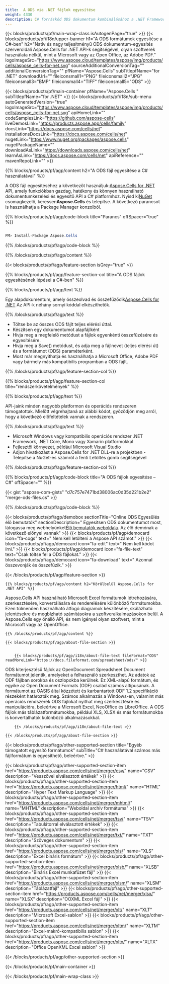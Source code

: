 ```yaml
---
title:  A ODS via .NET fájlok egyesítése
weight: 4330
description: C# forráskód ODS dokumentum kombinálásához a .NET Framework, .NET Core, Mono vagy Xamarin platformokon.
---
```

{{< blocks/products/pf/main-wrap-class isAutogenPage="true" >}}
{{< blocks/products/pf/i18n/upper-banner h1="A ODS formátumok egyesítése a C#-ben" h2="Natív és nagy teljesítményű ODS dokumentum-egyesítés szerveroldali Aspose.Cells for .NET API-k segítségével, olyan szoftverek használata nélkül, mint a Microsoft vagy az Open Office, az Adobe PDF." logoImageSrc="https://www.aspose.cloud/templates/aspose/img/products/cells/aspose_cells-for-net.svg" sourceAdditionalConversionTag="" additionalConversionTag="" pfName="Aspose.Cells" subTitlepfName="for .NET" downloadUrl="" fileiconsmall1="PNG" fileiconsmall2="JPG" fileiconsmall3="BMP" fileiconsmall4="TIFF" fileiconsmall5="ODS" >}}

{{< blocks/products/pf/main-container pfName="Aspose.Cells " subTitlepfName="for .NET" >}}
{{< blocks/products/pf/i18n/sub-menu autoGeneratedVersion="true" logoImageSrc="https://www.aspose.cloud/templates/aspose/img/products/cells/aspose_cells-for-net.svg" apiHomeLink="" codeSamplesLink="https://github.com/aspose-cells" liveDemosLink="https://products.aspose.app/cells/family" docsLink="https://docs.aspose.com/cells/net" installationsDocsLink="https://docs.aspose.com/cells/net" nugetLink="https://www.nuget.org/packages/aspose.cells" nugetPackageName="" downloadAsLink="https://downloads.aspose.com/cells/net" learnAsLink="https://docs.aspose.com/cells/net" apiReference="" mavenRepoLink="" >}}

{{% blocks/products/pf/agp/content h2="A ODS fájl egyesítése a C# használatával" %}}

 A ODS fájl egyesítéséhez a következőt használjuk:[Aspose.Cells for .NET](https://products.aspose.com/cells/net) API, amely funkciókban gazdag, hatékony és könnyen használható dokumentumkezelési és egyesítő API a C# platformhoz. Nyisd ki[NuGet](https://www.nuget.org/packages/aspose.cells) csomagkezelő, keressen**Aspose.Cells** és telepítse. A következő parancsot is használhatja a Package Manager konzolból.

{{% blocks/products/pf/agp/code-block title="Parancs" offSpacer="true" %}}

```cs

PM> Install-Package Aspose.Cells

```

{{% /blocks/products/pf/agp/code-block %}}

{{% /blocks/products/pf/agp/content %}}

{{< blocks/products/pf/agp/feature-section isGrey="true" >}}

{{% blocks/products/pf/agp/feature-section-col title="A ODS fájlok egyesítésének lépései a C#-ben" %}}

{{% blocks/products/pf/agp/text %}}

 Egy alapdokumentum, amely összeolvad és összefűződik[Aspose.Cells for .NET](https://products.aspose.com/cells/net) Az API-k néhány sornyi kóddal elkészíthetők.

{{% /blocks/products/pf/agp/text %}}

+ Töltse be az összes ODS fájlt teljes elérési úttal.
+ Készítsen egy dokumentumot alapfájlként
+ Hívja meg a megfelelő metódust a fájlok egyenkénti összefűzésére és egyesítésére.
+ Hívja meg a Save() metódust, és adja meg a fájlnevet (teljes elérési út) és a formátumot (ODS) paraméterként.
+ Most már megnyithatja és használhatja a Microsoft Office, Adobe PDF vagy bármely más kompatibilis programban a ODS fájlt.

{{% /blocks/products/pf/agp/feature-section-col %}}

{{% blocks/products/pf/agp/feature-section-col title="rendszerkövetelmények" %}}

{{% blocks/products/pf/agp/text %}}

 API-jaink minden nagyobb platformon és operációs rendszeren támogatottak. Mielőtt végrehajtaná az alábbi kódot, győződjön meg arról, hogy a következő előfeltételek vannak a rendszeren.

{{% /blocks/products/pf/agp/text %}}

-  Microsoft Windows vagy kompatibilis operációs rendszer .NET Framework, .NET Core, Mono vagy Xamarin platformokkal
-  Fejlesztői környezet, például Microsoft Visual Studio
-  Adjon hivatkozást a Aspose.Cells for .NET DLL-re a projektben - Telepítse a NuGet-es számról a fenti Letöltés gomb segítségével

{{% /blocks/products/pf/agp/feature-section-col %}}

{{% blocks/products/pf/agp/code-block title="A ODS fájlok egyesítése – C#" offSpacer="" %}}

{{< gist "aspose-com-gists" "d7c757e7471bd38006ac0d35d221b2e2" "merge-ods-files.cs" >}}

{{% /blocks/products/pf/agp/code-block %}}

{{< blocks/products/pf/agp/demobox sectionTitle="Online ODS Egyesülés élő bemutatók" sectionDescription=" Egyesítsen ODS dokumentumot most, látogassa meg webhelyünket[Élő bemutatók weboldala](https://products.aspose.app/cells/merger). Az élő demónak a következő előnyei vannak" >}}
            {{< blocks/products/pf/agp/democard icon="fa-cogs" text=" Nem kell letölteni a Aspose API számot." >}}
            {{< blocks/products/pf/agp/democard icon="fa-edit" text=" Nem kell kódot írni." >}}
            {{< blocks/products/pf/agp/democard icon="fa-file-text" text="Csak töltse fel a ODS fájlokat." >}}
            {{< blocks/products/pf/agp/democard icon="fa-download" text=" Azonnal összevonják és összefűzik." >}}

{{< /blocks/products/pf/agp/feature-section >}}

<!-- aboutfile Starts -->

    {{% blocks/products/pf/agp/content h2="Körülbelül Aspose.Cells for .NET API" %}}

 Aspose.Cells API használható Microsoft Excel formátumok létrehozására, szerkesztésére, konvertálására és renderelésére különböző formátumokba. Ezen túlmenően használható átfogó diagramok készítésére, skálázható jelentésekre és megbízható számításokra a szoftveralkalmazásokon belül. A Aspose.Cells egy önálló API, és nem igényel olyan szoftvert, mint a Microsoft vagy az OpenOffice.



    {{% /blocks/products/pf/agp/content %}}

    {{< blocks/products/pf/agp/about-file-section >}}


        {{< blocks/products/pf/agp/i18n/about-file-text fileFormat="ODS" readMoreLink="https://docs.fileformat.com/spreadsheet/ods/" >}}
 ODS kiterjesztésű fájlok az OpenDocument Spreadsheet Document formátumot jelentik, amelyeket a felhasználó szerkeszthet. Az adatok az ODF fájlban sorokba és oszlopokba kerülnek. Ez XML-alapú formátum, és egyike az Open Document Formats (ODF) család számos altípusának. A formátumot az OASIS által közzétett és karbantartott ODF 1.2 specifikáció részeként határozták meg. Számos alkalmazás a Windows-en, valamint más operációs rendszerek ODS fájlokat nyithat meg szerkesztésre és manipulációra, beleértve a Microsoft Excel, NeoOffice és LibreOffice. A ODS fájlok más táblázatformátumokba, például XLS, XLSX és más formátumokba is konvertálhatók különböző alkalmazásokkal.

        {{< /blocks/products/pf/agp/i18n/about-file-text >}}

    {{< /blocks/products/pf/agp/about-file-section >}}

<!-- aboutfile Ends -->

{{< blocks/products/pf/agp/other-supported-section title="Egyéb támogatott egyesítő formátumok" subTitle="C# használatával számos más fájlformátum is egyesíthető, beleértve." >}}

{{< blocks/products/pf/agp/other-supported-section-item href="https://products.aspose.com/cells/net/merger/csv/" name="CSV" description="Vesszővel elválasztott értékek" >}}
{{< blocks/products/pf/agp/other-supported-section-item href="https://products.aspose.com/cells/net/merger/html/" name="HTML" description="Hyper Text Markup Language" >}}
{{< blocks/products/pf/agp/other-supported-section-item href="https://products.aspose.com/cells/net/merger/mhtml/" name="MHTML" description="Weboldal archív formátuma" >}}
{{< blocks/products/pf/agp/other-supported-section-item href="https://products.aspose.com/cells/net/merger/tsv/" name="TSV" description="Tabulátorral elválasztott értékek" >}}
{{< blocks/products/pf/agp/other-supported-section-item href="https://products.aspose.com/cells/net/merger/txt/" name="TXT" description="Szöveges dokumentum" >}}
{{< blocks/products/pf/agp/other-supported-section-item href="https://products.aspose.com/cells/net/merger/xls/" name="XLS" description="Excel bináris formátum" >}}
{{< blocks/products/pf/agp/other-supported-section-item href="https://products.aspose.com/cells/net/merger/xlsb/" name="XLSB" description="Bináris Excel munkafüzet fájl" >}}
{{< blocks/products/pf/agp/other-supported-section-item href="https://products.aspose.com/cells/net/merger/xlsm/" name="XLSM" description="Táblázatfájl" >}}
{{< blocks/products/pf/agp/other-supported-section-item href="https://products.aspose.com/cells/net/merger/xlsx/" name="XLSX" description="OOXML Excel fájl" >}}
{{< blocks/products/pf/agp/other-supported-section-item href="https://products.aspose.com/cells/net/merger/xlt/" name="XLT" description="Microsoft Excel-sablon" >}}
{{< blocks/products/pf/agp/other-supported-section-item href="https://products.aspose.com/cells/net/merger/xltm/" name="XLTM" description="Excel-makró-kompatibilis sablon" >}}
{{< blocks/products/pf/agp/other-supported-section-item href="https://products.aspose.com/cells/net/merger/xltx/" name="XLTX" description="Office OpenXML Excel sablon" >}}

{{< /blocks/products/pf/agp/other-supported-section >}}

{{< /blocks/products/pf/main-container >}}
    
{{< /blocks/products/pf/main-wrap-class >}}
